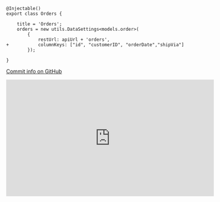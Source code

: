 ﻿```csdiff
@Injectable()
export class Orders {

    title = 'Orders';
    orders = new utils.DataSettings<models.order>(
        {
            restUrl: apiUrl + 'orders',
+           columnKeys: ["id", "customerID", "orderDate","shipVia"]
        });

}
```

[Commit info on GitHub](https://github.com/FireflyMigration/ENV.Web/commit/a936667920f1547e861db4d656e4358b95bec5ca)

<iframe width="560" height="315" src="https://www.youtube.com/embed/rgw80PO6zuw?list=PL1DEQjXG2xnJOSQf2421r1S040NkvCApp" frameborder="0" allowfullscreen></iframe>
